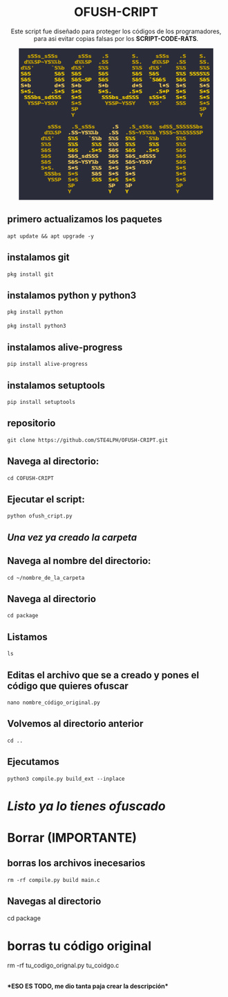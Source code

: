<h1 align="center">OFUSH-CRIPT</h1>
<p align="center">Este script fue diseñado para proteger los códigos de los programadores,<br> para asi evitar copias falsas por los <b>SCRIPT-CODE-RATS</b>.
</p>
<p align="center"><img src="20231102_113911.png" width="450" height="350"/></p> 

## primero actualizamos los paquetes
    apt update && apt upgrade -y

## instalamos git
    pkg install git  
## instalamos python y python3
    pkg install python
    
    pkg install python3
## instalamos alive-progress
    pip install alive-progress
## instalamos setuptools
    pip install setuptools
## repositorio
    git clone https://github.com/STE4LPH/OFUSH-CRIPT.git

## Navega al directorio:
    cd COFUSH-CRIPT
    
## Ejecutar el script:
    python ofush_cript.py

## *Una vez ya creado la carpeta*

## Navega al nombre del directorio:
    cd ~/nombre_de_la_carpeta

## Navega al directorio
    cd package
## Listamos
    ls 
## Editas el archivo que se a creado y pones el código que quieres ofuscar
    nano nombre_código_original.py
## Volvemos al directorio anterior 
    cd ..
## Ejecutamos
    python3 compile.py build_ext --inplace


# *Listo ya lo tienes ofuscado*


# Borrar (IMPORTANTE)

## borras los archivos inecesarios
    rm -rf compile.py build main.c

## Navegas al directorio 
cd package

# borras tu código original 
rm -rf tu_codigo_orignal.py tu_coidgo.c 



<p><b><br>*ESO ES TODO, me dio tanta paja crear la descripción*</b></p>
